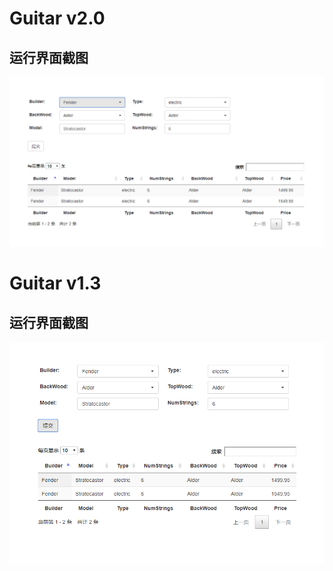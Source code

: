 # Guitar v2.0
## 运行界面截图
![运行界面截图](boundaryV2.0.png)

# Guitar v1.3
## 运行界面截图
![运行界面截图](boundary.png)
